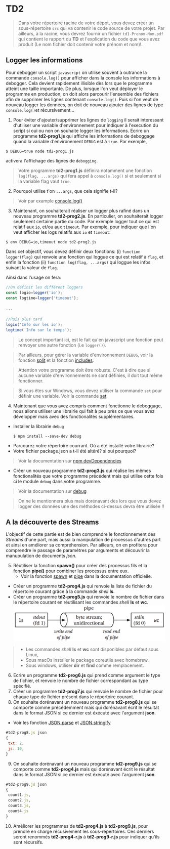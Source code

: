 # TD2
> Dans votre répertoire racine de votre dépot,  vous devez créer un sous-répertoire `src` qui va contenir le code source de votre projet. Par ailleurs, à la racine, vous devrez fournir un fichier `td1-Prenom-Nom.pdf` qui contient le rapport du **TD** et l'explication du code que vous avez produit (Le nom fichier doit contenir votre prénom et nom)!.  

## Logger les informations

Pour debogger un script `javascript` on utilise souvent à outrance la commande `console.log()` pour afficher dans la console les informations à debogger. Cela devient rapidement illisible dès lors que le programme atteint une taille importante. De plus, lorsque l'on veut déployer le programme en production, on doit alors parcourir l'ensemble des fichiers afin de supprimer les lignes contenant `console.log()`. Puis si l'on veut de nouveau logger les données, on doit de nouveau ajouter des lignes de type `console.log()`et récursivement...

1. Pour éviter d'ajouter/supprimer les lignes de `logging` il serait interessant d'utiliser une variable d'environnement pour indiquer à l'execution du script si oui ou non on souhaite logger les informations. Ecrire un programme **td2-prog1.js** qui affiche les informations de deboggage quand la variable d'environement `DEBUG` est à `true`. Par exemple, 
```console 
$ DEBUG=true node td2-prog1.js
```
activera l'affichage des lignes de `debogging`. 

>Votre programme **td2-prog1.js** définira notamment une fonction `log(flag, ...args)` qui fera appel à `console.log()` si et seulement si la variable flag vaut `true`. 

2. Pourquoi utilise t'on `...args`, que cela signifie t-il?
> Voir par example [console.log()](https://nodejs.org/api/console.html#console_console_log_data_args)

3. Maintenant, on souhaiterait réaliser un logger plus rafiné dans un nouveau programme **td2-prog2.js**. En particulier, on souhaiterait logger seulement certaine partie du code. Par exemple logger tout ce qui est relatif aux `io`, et/ou aux `timeout`. Par exemple, pour indiquer que l'on veut afficher les logs relatifs aux `io` et `timeout`:
```console 
$ env DEBUG=io,timeout node td2-prog2.js
```
Dans cet objectif, vous devez définir deux fonctions: (i) `function logger(flag)` qui renvoie une fonction qui loggue ce qui est relatif à `flag`, et enfin la fonction (ii) `function log(flag, ...args)` qui loggue les infos suivant la valeur de `flag`. 

Ainsi dans l'usage on fera:

```javascript
//On définit les différent loggers
const logio=logger('io');
const logtime=logger('timeout');

...

//Puis plus tard 
logio('Info sur les io');
logtime('Info sur le temps');
```

> Le concept important ici, est le fait qu'en javascript une fonction peut renvoyer une autre fonction (i.e `logger()`).

> Par ailleurs, pour gérer la variable d'environnement `DEBUG`, voir la fonction [split](https://developer.mozilla.org/fr/docs/Web/JavaScript/Reference/Objets_globaux/String/split)
et la fonction [includes](https://developer.mozilla.org/fr/docs/Web/JavaScript/Reference/Objets_globaux/Array/includes).

> Attention votre programme doit être robuste. C'est à dire que si aucune variable d'environnements ne sont définies, il doit tout même fonctionner.

> Si vous êtes sur Windows, vous devez utiliser la commande `set` pour définir une variable. 
Voir la commande [set](https://learn.microsoft.com/en-us/windows-server/administration/windows-commands/set_1) 

4. Maintenant que vous avez compris comment fonctionne le deboggage, nous allons utiliser une librairie qui fait à peu près ce que vous avez développer mais avec des fonctionalités supplémentaires. 

  - Installer la librairie `debug`
    ```console
    $ npm install --save-dev debug
    ```
 - Parcourez votre répertoire courrant. Où a été installé votre librairie? 
 - Votre fichier package.json a t-il été altéré? si oui pourquoi? 

 > Voir la documentation sur [npm devDependencies](https://docs.npmjs.com/specifying-dependencies-and-devdependencies-in-a-package-json-file)

  - Créer un nouveau programme **td2-prog3.js** qui réalise les mêmes fonctionalités que votre programme précédent mais qui utilise cette fois ci le module `debug` dans votre programme. 

  > Voir la documentation sur [debug](https://www.npmjs.com/package/debug)

> On ne le mentionnera plus mais dorénavant dès lors que vous devez logger des données une des méthodes ci-dessus devra être utilisée !!

## A la découverte des **Streams**

L'objectif de cette partie est de bien comprendre le fonctionnement des *Streams* d'une part, mais aussi la manipulation de processus d'autres part et ainsi en améliorer sa compréhension. Par ailleurs, on en profitera pour comprendre le passage de paramètres par arguments et découvrir la manupulation de documents *json*.

5.  Réutiliser la fonction **spawn()** pour créer des processus fils et la fonction **pipe()** pour combiner les processus entre eux.
    - Voir la fonction [spawn](https://nodejs.org/api/child_process.html#child_process_child_process) et [pipe](https://nodejs.org/api/stream.html#stream_readable_pipe_destination_options) dans la documentation officielle.
   
  
  - Créer un programme **td2-prog4.js** qui renvoie la liste de fichier du répertoire courant grâce à la commande *shell* **ls**.  
  - Créer un programme **td2-prog5.js** qui renvoie le nombre de fichier dans le répertoire courant 
      en réutilisant les commandes *shell* **ls** et **wc**. 
   ![Alt text](images/pipe.png?raw=true "Streams")
>    - Les commandes *shell* **ls** et **wc** sont disponibles par défaut sous Linux,
>    - Sous macOs installer le package coreutils avec homebrew. 
>    - Sous windows, utiliser **dir** et **find** comme remplacement.
6. Ecrire un programme **td2-prog6.js** qui prend comme argument le type de fichier, et renvoie le nombre de fichier correspondant au type spécifié. 
7. Créer un programme **td2-prog7.js** qui renvoie le nombre de fichier pour chaque type de fichier présent dans le répertoire courant. 
8. On souhaite dorénavant un nouveau programme **td2-prog8.js** qui se comporte comme précédemment mais qui dorénavant écrit le résultat dans le format JSON si ce dernier est éxécuté avec l'argument **json**.
 - Voir les fonction [JSON.parse](https://developer.mozilla.org/fr/docs/Web/JavaScript/Reference/Objets_globaux/JSON/parse) et [JSON.stringify](https://developer.mozilla.org/fr/docs/Web/JavaScript/Reference/Objets_globaux/JSON/stringify)
 
```javascript
#td2-prog8.js json
{
 txt: 2,
 js: 10,
} 
```
9. On souhaite dorénavant un nouveau programme **td2-prog9.js**  qui se comporte comme **td2-prog4.js**  mais qui dorénavant écrit le résultat dans le format JSON si ce dernier est éxécuté avec l'argument **json**.

```javascript
#td2-prog9.js json
{
 count1.js,
 count2.js,
 count3.js,
 count4.js
} 
```

10. Améliorer les programmes de **td2-prog4.js** à **td2-prog9.js**, pour prendre en charge récusivement les sous-répertoires. Ces derniers seront renommés  **td2-prog4-r.js** à **td2-prog9-r.js** pour indiquer qu'ils sont récursifs. 
